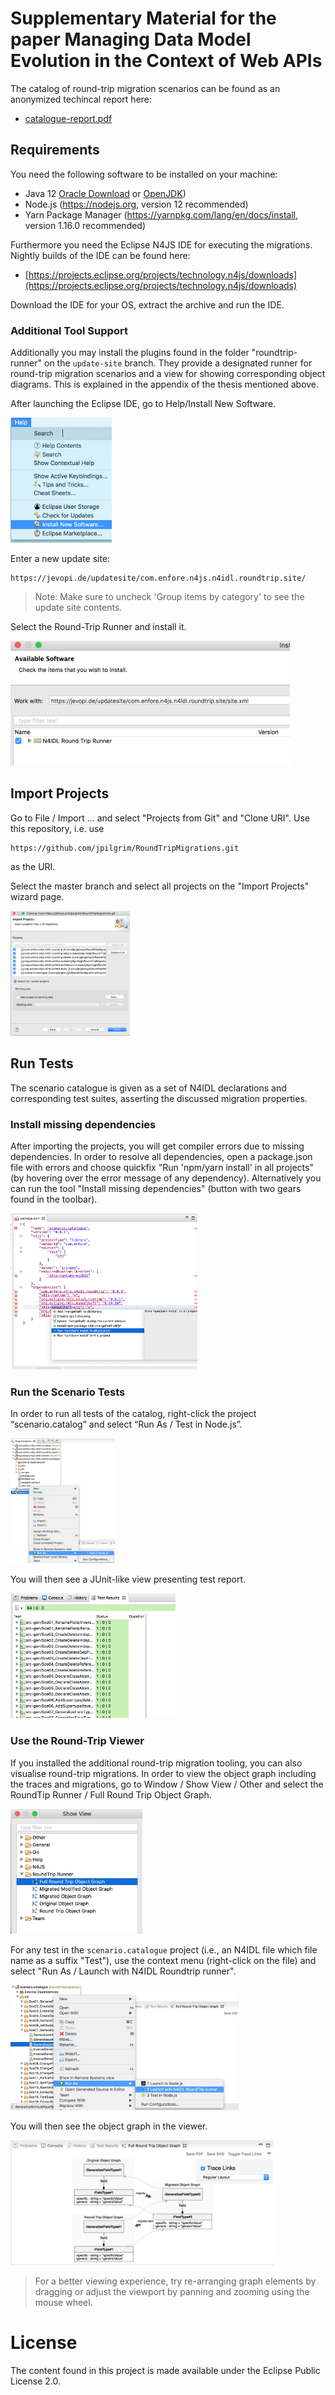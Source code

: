 # Supplementary Material for the paper Managing Data Model Evolution in the Context of Web APIs

The catalog of round-trip migration scenarios can be found as an anonymized techincal report here:

- [catalogue-report.pdf](./catalogue-report.pdf)

## Requirements

You need the following software to be installed on your machine:

- Java 12 [Oracle Download](https://www.oracle.com/technetwork/java/javase/downloads/jdk12-downloads-5295953.html) or [OpenJDK](https://openjdk.java.net/install/))
- Node.js (https://nodejs.org, version 12 recommended)
- Yarn Package Manager (https://yarnpkg.com/lang/en/docs/install, version 1.16.0 recommended)

Furthermore you need the Eclipse N4JS IDE for executing the migrations. Nightly builds of the IDE can be found here:

- [https://projects.eclipse.org/projects/technology.n4js/downloads](https://projects.eclipse.org/projects/technology.n4js/downloads)

Download the IDE for your OS, extract the archive and run the IDE.


### Additional Tool Support

Additionally you may install the plugins found in the folder "roundtrip-runner" on the `update-site` branch. They provide a designated runner for round-trip migration scenarios and a view for showing corresponding object diagrams. This is explained in the appendix of the thesis mentioned above.

After launching the Eclipse IDE, go to Help/Install New Software.

<img src="img/1_install_viewer.png" height="200pt" style="max-height: 220pt" alt="Help/Install New Software"/>

Enter a new update site:

```
https://jevopi.de/updatesite/com.enfore.n4js.n4idl.roundtrip.site/
```

> Note: Make sure to uncheck 'Group items by category' to see the update site contents.

Select the Round-Trip Runner and install it.

<img src="img/2_select_runner_for_installation.png" height="200pt" style="max-height: 150pt" alt="Select Runner"/>

## Import Projects

Go to File / Import ... and select "Projects from Git" and "Clone URI".
Use this repository, i.e. use

```
https://github.com/jpilgrim/RoundTripMigrations.git
```

as the URI.

Select the master branch and select all projects on the "Import Projects" wizard page.

<img src="img/3_import_projects.png" height="200pt" style="max-height: 300pt" alt="Select Projects"/>


## Run Tests

The scenario catalogue is given as a set of N4IDL declarations and corresponding test suites, asserting the discussed migration properties.

### Install missing dependencies

After importing the projects, you will get compiler errors due to missing dependencies. 
In order to resolve all dependencies, open a package.json file with errors and choose quickfix "Run 'npm/yarn install' in all projects" (by hovering over the error message of any dependency). Alternatively you can run the tool "Install  missing dependencies" (button with two gears found in the toolbar).

<img src="img/4_fix_dependencies.png" height="250pt" style="max-height: 300pt" alt="Select Projects"/>

### Run the Scenario Tests

In order to run all tests of the catalog, right-click the project “scenario.catalog” and select “Run As / Test in Node.js”. 

<img src="img/5_run_tests.png" height="200pt" style="max-height: 300pt" alt="Run Tests"/>

You will then see a JUnit-like view presenting test report.

<img src="img/6_test_results.png" height="200pt" style="max-height: 250pt" alt="Scenario Test Results"/>

### Use the Round-Trip Viewer

If you installed the additional round-trip migration tooling, you can also visualise round-trip migrations. In order to view the object graph including the traces and migrations, go to Window / Show View / Other and select the RoundTip Runner / Full Round Trip Object Graph.

<img src="img/7_open_round_trip_viewer.png" height="200pt" style="max-height: 200pt" alt="Open RT Viewer"/>


For any test in the `scenario.catalogue` project (i.e., an N4IDL file which file name as a suffix "Test"), use the context menu (right-click on the file) and select "Run As / Launch with N4IDL Roundtrip runner".

<img src="img/8_run_with_viewer.png" height="200pt" style="max-height: 200pt" alt="Run with RT Viewer"/>

You will then see the object graph in the viewer.

<img src="img/9_view_graph.png" height="200pt" style="max-height: 200pt" alt="View Graph"/>

> For a better viewing experience, try re-arranging graph elements by dragging or adjust the viewport by panning and zooming using the mouse wheel.

# License

The content found in this project is made available under the Eclipse Public License 2.0.
